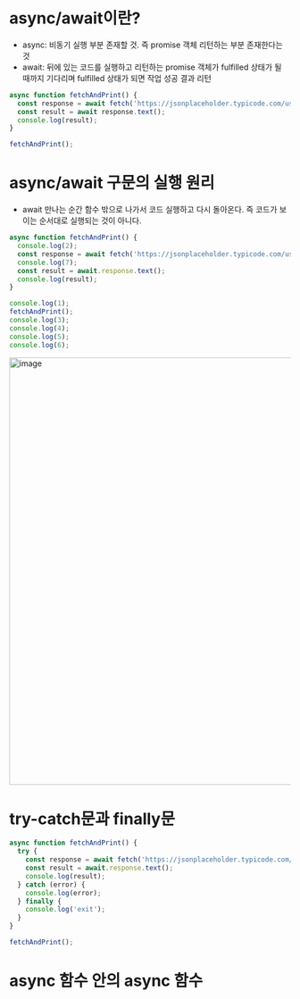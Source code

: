 # async/await이란?
* async: 비동기 실행 부분 존재할 것. 즉 promise 객체 리턴하는 부분 존재한다는 것
* await: 뒤에 있는 코드를 실행하고 리턴하는 promise 객체가 fulfilled 상태가 될 때까지 기다리며 fulfilled 상태가 되면 작업 성공 결과 리턴
```javascript
async function fetchAndPrint() {
  const response = await fetch('https://jsonplaceholder.typicode.com/users');
  const result = await response.text();
  console.log(result);
}

fetchAndPrint();
```

# async/await 구문의 실행 원리
* await 만나는 순간 함수 밖으로 나가서 코드 실행하고 다시 돌아온다. 즉 코드가 보이는 순서대로 실행되는 것이 아니다.
```javascript
async function fetchAndPrint() {
  console.log(2);
  const response = await fetch('https://jsonplaceholder.typicode.com/users');
  console.log(7);
  const result = await.response.text();
  console.log(result);
}

console.log(1);
fetchAndPrint();
console.log(3);
console.log(4);
console.log(5);
console.log(6);
```
<img width="766" alt="image" src="https://user-images.githubusercontent.com/88610333/182750498-0825e855-6a03-4d1d-a8d6-bad96e94fe76.png">

# try-catch문과 finally문
```javascript
async function fetchAndPrint() {
  try {
    const response = await fetch('https://jsonplaceholder.typicode.com/users');
    const result = await.response.text();
    console.log(result);
  } catch (error) {
    console.log(error);
  } finally {
    console.log('exit');
  }
}

fetchAndPrint();
```

# async 함수 안의 async 함수
```javascript




```




















